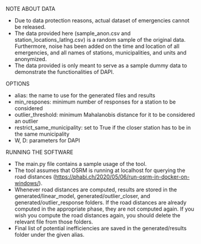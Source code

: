 NOTE ABOUT DATA
- Due to data protection reasons, actual dataset of emergencies cannot be released.
- The data provided here (sample_anon.csv and station_locations_latlng.csv) is a random sample of the original data. Furthermore, noise has been added on the time and location of all emergencies, and all names of stations, municipalities, and units and anonymized.
- The data provided is only meant to serve as a sample dummy data to demonstrate the functionalities of DAPI.

OPTIONS
- alias: the name to use for the generated files and results
- min_respones: minimum number of responses for a station to be considered
- outlier_threshold: minimum Mahalanobis distance for it to be considered an outlier
- restrict_same_municipality: set to True if the closer station has to be in the same municipality
- W, D: parameters for DAPI

RUNNING THE SOFTWARE
- The main.py file contains a sample usage of the tool.
- The tool assumes that OSRM is running at localhost for querying the road distances (https://phabi.ch/2020/05/06/run-osrm-in-docker-on-windows/).
- Whenever road distances are computed, results are stored in the generated/linear_model, generated/outlier_closer, and generated/outlier_response folders. If the road distances are already computed in the appropriate phase, they are not computed again. If you wish you compute the road distances again, you should delete the relevant file from those folders.
- Final list of potential inefficiencies are saved in the generated/results folder under the given alias.
